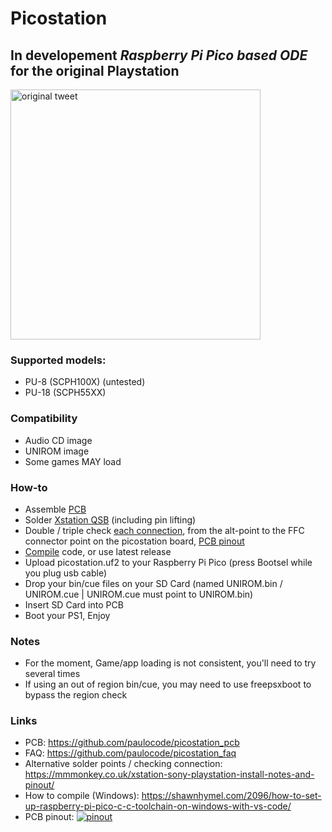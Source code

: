 # Picostation

## __In developement__ _Raspberry Pi Pico based ODE_ for the original Playstation
<a href="https://twitter.com/paulo7x8/status/1602007862733312000"><img src="https://i.ibb.co/9hT2GQc/pico-tweet.jpg" alt="original tweet" height="400"/></a>

### Supported models:
- PU-8  (SCPH100X) (untested)
- PU-18 (SCPH55XX)

### Compatibility
- Audio CD image
- UNIROM image
- Some games MAY load

### How-to
- Assemble [PCB](https://github.com/paulocode/picostation_pcb)
- Solder [Xstation QSB](https://github.com/x-station/xstation-releases) (including pin lifting)
- Double / triple check [each connection](https://mmmonkey.co.uk/xstation-sony-playstation-install-notes-and-pinout/), from the alt-point to the FFC connector point on the picostation board, [PCB pinout](https://ibb.co/mDNDc8C)
- [Compile](https://shawnhymel.com/2096/how-to-set-up-raspberry-pi-pico-c-c-toolchain-on-windows-with-vs-code/) code, or use latest release
- Upload picostation.uf2 to your Raspberry Pi Pico (press Bootsel while you plug usb cable)
- Drop your bin/cue files on your SD Card (named UNIROM.bin / UNIROM.cue | UNIROM.cue must point to UNIROM.bin)
- Insert SD Card into PCB
- Boot your PS1, Enjoy

### Notes
- For the moment, Game/app loading is not consistent, you'll need to try several times
- If using an out of region bin/cue, you may need to use freepsxboot to bypass the region check

### Links
- PCB: https://github.com/paulocode/picostation_pcb
- FAQ: https://github.com/paulocode/picostation_faq
- Alternative solder points / checking connection: https://mmmonkey.co.uk/xstation-sony-playstation-install-notes-and-pinout/
- How to compile (Windows): https://shawnhymel.com/2096/how-to-set-up-raspberry-pi-pico-c-c-toolchain-on-windows-with-vs-code/
- PCB pinout: <a href="https://ibb.co/mDNDc8C"><img src="https://i.ibb.co/mDNDc8C/pinout.png" alt="pinout" border="0"></a>
